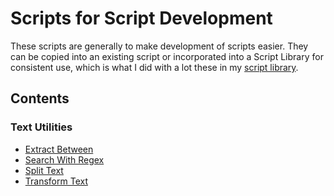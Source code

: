 # Scripts for Script Development

These scripts are generally to make development of scripts easier. They can be copied into an existing script or incorporated into a Script Library for consistent use, which is what I did with a lot these in my [script library](https://github.com/kevin-funderburg/AppleScript-libraries/blob/master/Kevin's%20Library.applescript).

## Contents

### Text Utilities
- [Extract Between][f3fd3ca9]
- [Search With Regex][4b6da3a9]
- [Split Text][561dd09a]
- [Transform Text][5748a92f]

[f3fd3ca9]: ./Extract-Between.applescript
[4b6da3a9]: ./Search-with-Regex.applescript
[561dd09a]: ./Split-Text.applescript
[5748a92f]: ./Transform-Text.applescript
